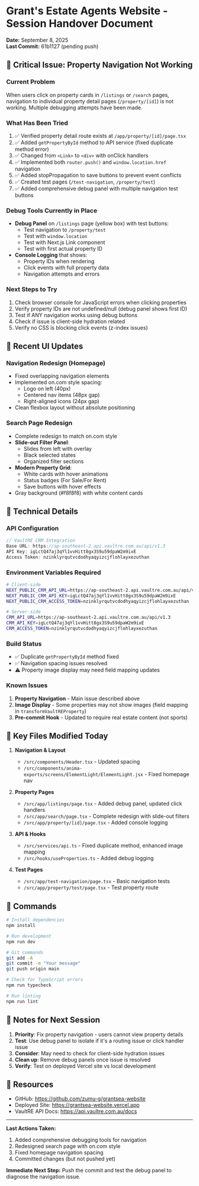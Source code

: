 # Grant's Estate Agents Website - Session Handover Document
**Date:** September 8, 2025  
**Last Commit:** 61b1127 (pending push)

## 🚨 Critical Issue: Property Navigation Not Working

### Current Problem
When users click on property cards in `/listings` or `/search` pages, navigation to individual property detail pages (`/property/[id]`) is not working. Multiple debugging attempts have been made.

### What Has Been Tried
1. ✅ Verified property detail route exists at `/app/property/[id]/page.tsx`
2. ✅ Added `getPropertyById` method to API service (fixed duplicate method error)
3. ✅ Changed from `<Link>` to `<div>` with onClick handlers
4. ✅ Implemented both `router.push()` and `window.location.href` navigation
5. ✅ Added stopPropagation to save buttons to prevent event conflicts
6. ✅ Created test pages (`/test-navigation`, `/property/test`)
7. ✅ Added comprehensive debug panel with multiple navigation test buttons

### Debug Tools Currently in Place
- **Debug Panel** on `/listings` page (yellow box) with test buttons:
  - Test navigation to `/property/test`
  - Test with `window.location`
  - Test with Next.js Link component
  - Test with first actual property ID
- **Console Logging** that shows:
  - Property IDs when rendering
  - Click events with full property data
  - Navigation attempts and errors

### Next Steps to Try
1. Check browser console for JavaScript errors when clicking properties
2. Verify property IDs are not undefined/null (debug panel shows first ID)
3. Test if ANY navigation works using debug buttons
4. Check if issue is client-side hydration related
5. Verify no CSS is blocking click events (z-index issues)

## 🎨 Recent UI Updates

### Navigation Redesign (Homepage)
- Fixed overlapping navigation elements
- Implemented on.com style spacing:
  - Logo on left (40px)
  - Centered nav items (48px gap)
  - Right-aligned icons (24px gap)
- Clean flexbox layout without absolute positioning

### Search Page Redesign
- Complete redesign to match on.com style
- **Slide-out Filter Panel**:
  - Slides from left with overlay
  - Black selected states
  - Organized filter sections
- **Modern Property Grid**:
  - White cards with hover animations
  - Status badges (For Sale/For Rent)
  - Save buttons with hover effects
- Gray background (#f8f8f8) with white content cards

## 🔧 Technical Details

### API Configuration
```javascript
// VaultRE CRM Integration
Base URL: https://ap-southeast-2.api.vaultre.com.au/api/v1.3
API Key: igLctQ47aj3qYl1vvHitt8gx3S9u59dpaW2m9ixE
Access Token: nzinklyrqutvcdodhyaqyizcjflohlayxezuthan
```

### Environment Variables Required
```bash
# Client-side
NEXT_PUBLIC_CRM_API_URL=https://ap-southeast-2.api.vaultre.com.au/api/v1.3
NEXT_PUBLIC_CRM_API_KEY=igLctQ47aj3qYl1vvHitt8gx3S9u59dpaW2m9ixE
NEXT_PUBLIC_CRM_ACCESS_TOKEN=nzinklyrqutvcdodhyaqyizcjflohlayxezuthan

# Server-side
CRM_API_URL=https://ap-southeast-2.api.vaultre.com.au/api/v1.3
CRM_API_KEY=igLctQ47aj3qYl1vvHitt8gx3S9u59dpaW2m9ixE
CRM_ACCESS_TOKEN=nzinklyrqutvcdodhyaqyizcjflohlayxezuthan
```

### Build Status
- ✅ Duplicate `getPropertyById` method fixed
- ✅ Navigation spacing issues resolved
- ⚠️ Property image display may need field mapping updates

### Known Issues
1. **Property Navigation** - Main issue described above
2. **Image Display** - Some properties may not show images (field mapping in `transformVaultREProperty`)
3. **Pre-commit Hook** - Updated to require real estate content (not sports)

## 📁 Key Files Modified Today

1. **Navigation & Layout**
   - `/src/components/Header.tsx` - Updated spacing
   - `/src/components/anima-exports/screens/ElementLight/ElementLight.jsx` - Fixed homepage nav

2. **Property Pages**
   - `/src/app/listings/page.tsx` - Added debug panel, updated click handlers
   - `/src/app/search/page.tsx` - Complete redesign with slide-out filters
   - `/src/app/property/[id]/page.tsx` - Added console logging

3. **API & Hooks**
   - `/src/services/api.ts` - Fixed duplicate method, enhanced image mapping
   - `/src/hooks/useProperties.ts` - Added debug logging

4. **Test Pages**
   - `/src/app/test-navigation/page.tsx` - Basic navigation tests
   - `/src/app/property/test/page.tsx` - Test property route

## 🚀 Commands

```bash
# Install dependencies
npm install

# Run development
npm run dev

# Git commands
git add -A
git commit -m "Your message"
git push origin main

# Check for TypeScript errors
npm run typecheck

# Run linting
npm run lint
```

## 📝 Notes for Next Session

1. **Priority**: Fix property navigation - users cannot view property details
2. **Test**: Use debug panel to isolate if it's a routing issue or click handler issue
3. **Consider**: May need to check for client-side hydration issues
4. **Clean up**: Remove debug panels once issue is resolved
5. **Verify**: Test on deployed Vercel site vs local development

## 🔗 Resources
- GitHub: https://github.com/zumu-g/grantsea-website
- Deployed Site: https://grantsea-website.vercel.app
- VaultRE API Docs: https://api.vaultre.com.au/docs

---

**Last Actions Taken:**
1. Added comprehensive debugging tools for navigation
2. Redesigned search page with on.com style
3. Fixed homepage navigation spacing
4. Committed changes (but not pushed yet)

**Immediate Next Step:**
Push the commit and test the debug panel to diagnose the navigation issue.